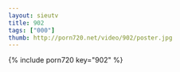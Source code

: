 ```yaml
--- 
layout: sieutv
title: 902
tags: ["000"]
thumb: http://porn720.net/video/902/poster.jpg
---
```

{% include porn720 key="902" %} 
